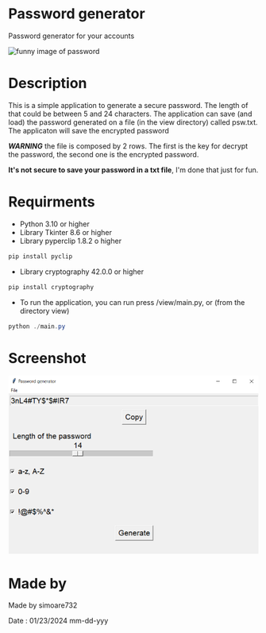 # Password generator
Password generator for your accounts

![funny image of password](https://github.com/simoare732/password_generator/blob/main/images/image2.png?raw=true)

# Description
This is a simple application to generate a secure password. The length of that could be between 5 and 24 characters. 
The application can save (and load) the password generated on a file (in the view directory) called psw.txt. The applicaton will save the encrypted password 

**_WARNING_** the file is composed by 2 rows. The first is the key for decrypt the password, the second one is the encrypted password.

**It's not secure to save your password in a txt file**, I'm done that just for fun.

# Requirments
* Python 3.10 or higher
* Library Tkinter 8.6 or higher
* Library pyperclip 1.8.2 o higher
```powershell
pip install pyclip
```
* Library cryptography 42.0.0 or higher
```powershell
pip install cryptography
```
* To run the application, you can run press /view/main.py, or (from the directory view)
```powershell
python ./main.py
```

# Screenshot
![Screenshot of application running](https://github.com/simoare732/password_generator/blob/main/images/image1.png?raw=true)

# Made by
Made by simoare732

Date : 01/23/2024 mm-dd-yyy
